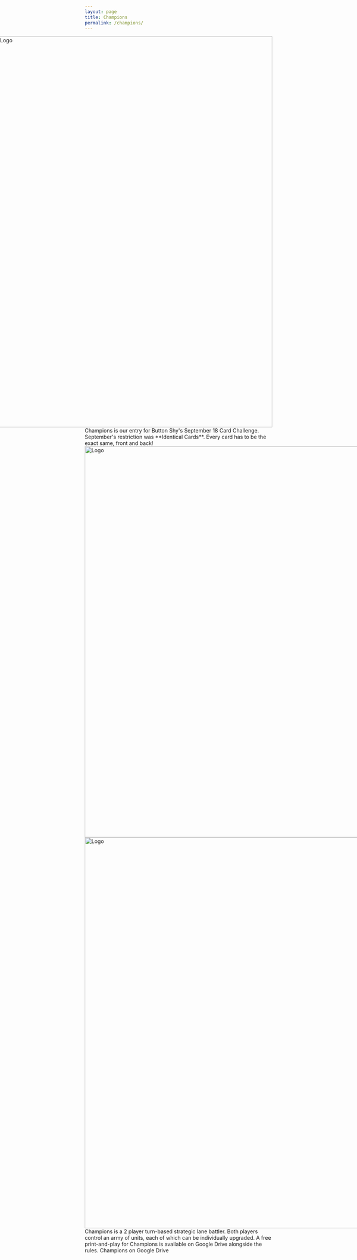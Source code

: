 ```yaml
---
layout: page
title: Champions
permalink: /champions/
---
```

<div class="gallery" style="float: right">
  <img src="https://thehexagongames.com/uploaded-files/card-games/champions/title.JPG" alt="Logo" width="750" height="1050">
</div>
Champions is our entry for Button Shy's September 18 Card Challenge.
September's restriction was **Identical Cards**. Every card has to be the exact same, front and back!

<div class="gallery" style="float: left">
  <img src="https://thehexagongames.com/uploaded-files/card-games/champions/Card-Blue.JPG" alt="Logo" width="750" height="1050">
  <img src="https://thehexagongames.com/uploaded-files/card-games/champions/Card-Red.JPG" alt="Logo" width="750" height="1050">
</div>

Champions is a 2 player turn-based strategic lane battler.
Both players control an army of units, each of which can be individually upgraded.
A free print-and-play for Champions is available on Google Drive alongside the rules.
Champions on Google Drive <LINK>
